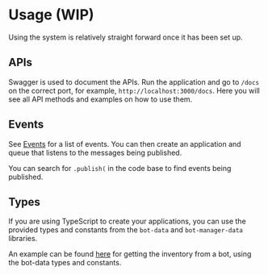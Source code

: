 # Usage (WIP)

Using the system is relatively straight forward once it has been set up.

## APIs

Swagger is used to document the APIs. Run the application and go to `/docs` on the correct port, for example, `http://localhost:3000/docs`. Here you will see all API methods and examples on how to use them.

## Events

See [Events](./events.md) for a list of events. You can then create an application and queue that listens to the messages being published.

You can search for `.publish(` in the code base to find events being published.

## Types

If you are using TypeScript to create your applications, you can use the provided types and constants from the `bot-data` and `bot-manager-data` libraries.

An example can be found [here](../examples/bot-data-usage) for getting the inventory from a bot, using the bot-data types and constants.

